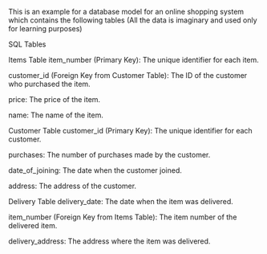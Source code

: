 This is an example for a database model for an online shopping system which contains the following tables
(All the data is imaginary and used only for learning purposes)

SQL Tables

Items Table
item_number (Primary Key): The unique identifier for each item.

customer_id (Foreign Key from Customer Table): The ID of the customer who purchased the item.

price: The price of the item.

name: The name of the item.

Customer Table
customer_id (Primary Key): The unique identifier for each customer.

purchases: The number of purchases made by the customer.

date_of_joining: The date when the customer joined.

address: The address of the customer.

Delivery Table
delivery_date: The date when the item was delivered.

item_number (Foreign Key from Items Table): The item number of the delivered item.

delivery_address: The address where the item was delivered.

